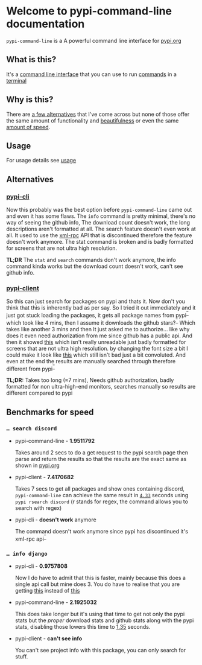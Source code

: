 # Welcome to pypi-command-line documentation

`pypi-command-line` is a A powerful command line interface for [pypi.org](https://pypi.org)

## What is this?

It's a [command line interface](https://en.wikipedia.org/wiki/Command-line_interface "A command-line interface (CLI) processes commands to a computer program in the form of lines of text.") that you can use to run [commands](https://en.wikipedia.org/wiki/Command_(computing) "In computing, a command is a directive to a computer program to perform a specific task.") in a [terminal](https://en.wikipedia.org/wiki/Computer_terminal "The terminal is an interface that allows you to access the command line.")

## Why is this?

There are [a few alternatives](#alternatives) that I've come across but none of those offer the same amount of functionality and [beautifulness](https://www.merriam-webster.com/thesaurus/beautifulness "The qualities in something that give pleasure to the senses") or even the same [amount of speed](#benchmarks-for-speed).

## Usage

For usage details see [usage](https://wasi-master.github.io/pypi-command-line/usage)

## Alternatives

### [pypi-cli](https://pypi.org/project/pypi-cli/)

Now this probably was the best option before `pypi-command-line` came out and even it has some flaws. The `info` command is pretty minimal, there's no way of seeing the github info, The download count doesn't work, the long descriptions aren't formatted at all. The search feature doesn't even work at all. It used to use the [xml-rpc](https://en.wikipedia.org/wiki/XML-RPC "XML-RPC is a remote procedure call (RPC) protocol which uses XML to encode its calls and HTTP as a transport mechanism.") API that is discontinued therefore the feature doesn't work anymore. The stat command is broken and is badly formatted for screens that are not ultra high resolution.

**TL;DR** The `stat` and `search` commands don't work anymore, the info command kinda works but the download count doesn't work, can't see github info.

### [pypi-client](https://pypi.org/project/pypi-client/)

So this can just search for packages on pypi and thats it. Now don't you think that this is inherently bad as per say. So I tried it out immediately and it just got stuck loading the packages, it gets all package names from pypi<sup><a title=Reference href="https://github.com/abahdanovich/pypi-client#:~:text=fetches%20all%20package%20names%20from%20pypi">‾</a></sup> which took like 4 mins, then I assume it downloads the github stars?<sup><a title=Reference href="https://github.com/abahdanovich/pypi-client#:~:text=downloads%20github%20stars">‾</a></sup> Which takes like another 3 mins and then It just asked me to authorize… like why does it even need authorization from me since github has a public api. And then it showed [this](https://i.imgur.com/D0VJhmZ.png) which isn't really unreadable just badly formatted for screens that are not ultra high resolution. by changing the font size a bit I could make it look like [this](https://i.imgur.com/usU2AnJ.jpeg) which still isn't bad just a bit convoluted. And even at the end the results are manually searched through therefore different from pypi<sup><a title=Example href="https://i.imgur.com/2AuCKuX.jpg">‾</a></sup>

**TL;DR:**
Takes too long (≈7 mins), Needs github authorization, badly formatted for non ultra-high-end monitors, searches manually so results are different compared to pypi

## Benchmarks for speed

### `… search discord`

- pypi-command-line - **1.9511792**

    Takes around 2 secs to do a get request to the pypi search page then parse and return the results so that the results are the exact same as shown in [pypi.org](https://pypi.org)

- pypi-client - **7.4170682**

    Takes 7 secs to get all packages and show ones containing discord, `pypi-command-line` can achieve the same result in [`4.33`](# "04.3348642") seconds using `pypi rsearch discord` (r stands for regex, the command allows you to search with regex)

- pypi-cli - **doesn't work** anymore

    The command doesn't work anymore since pypi has discontinued it's xml-rpc api<sup><a title=Reference href="https://status.python.org/incidents/grk0k7sz6zkp">‾</a></sup>

### `… info django`

- pypi-cli - **0.9757808**

    Now I do have to admit that this is faster, mainly because this does a single api call but mine does 3. You do have to realise that you are getting [this](https://i.imgur.com/X7OuPIb.png) instead of [this](https://i.imgur.com/s8aQx09.png)

- pypi-command-line - **2.1925032**

    This does take longer but it's using that time to get not only the pypi stats but the *proper* download stats and github stats along with the pypi stats, disabling those lowers this time to [1.35](# "1.3591562") seconds.

- pypi-client - **can't see info**

    You can't see project info with this package, you can only search for stuff.
